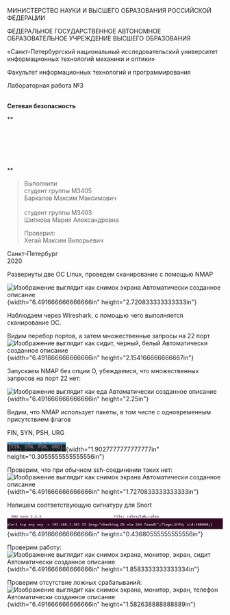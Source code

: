 МИНИСТЕРСТВО НАУКИ И ВЫСШЕГО ОБРАЗОВАНИЯ РОССИЙСКОЙ ФЕДЕРАЦИИ

ФЕДЕРАЛЬНОЕ ГОСУДАРСТВЕННОЕ АВТОНОМНОЕ ОБРАЗОВАТЕЛЬНОЕ УЧРЕЖДЕНИЕ
ВЫСШЕГО ОБРАЗОВАНИЯ

«Санкт-Петербургский национальный исследовательский университет\
информационных технологий механики и оптики»

Факультет информационных технологий и программирования

Лабораторная работа №3

**\
Сетевая безопасность**

**\
\
\
\
\
\
\
**

> Выполнили\
> студент группы М3405\
> Баркалов Максим Максимович\
> \
> студент группы М3403\
> Шипкова Мария Александровна
>
> Проверил:\
> Хегай Максим Вилорьевич

Санкт-Петербург\
2020

Развернуты две ОС Linux, проведем сканирование с помощью NMAP

![Изображение выглядит как снимок экрана Автоматически созданное
описание](./lab-3//media/image1.png){width="6.491666666666666in"
height="2.720833333333333in"}

Наблюдаем через Wireshark, с помощью чего выполняется сканирование ОС.

Видим перебор портов, а затем множественные запросы на 22 порт\
![Изображение выглядит как сидит, черный, белый Автоматически созданное
описание](./lab-3//media/image2.png){width="6.491666666666666in"
height="2.154166666666667in"}

Запускаем NMAP без опции O, убеждаемся, что множественных запросов на
порт 22 нет:

![Изображение выглядит как еда Автоматически созданное
описание](./lab-3//media/image3.png){width="6.491666666666666in"
height="2.25in"}

Видим, что NMAP использует пакеты, в том числе с одновременным
присутствием флагов

FIN, SYN, PSH, URG

![](./lab-3//media/image4.png){width="1.9027777777777777in"
height="0.3055555555555556in"}

Проверим, что при обычном ssh-соединении таких нет:\
![Изображение выглядит как снимок экрана Автоматически созданное
описание](./lab-3//media/image5.png){width="6.491666666666666in"
height="1.7270833333333333in"}

Напишем соответствующую сигнатуру для Snort

![](./lab-3//media/image6.png){width="6.491666666666666in"
height="0.43680555555555556in"}

Проверим работу:![Изображение выглядит как снимок экрана, монитор,
экран, сидит Автоматически созданное
описание](./lab-3//media/image7.png){width="6.491666666666666in"
height="1.8583333333333334in"}

Проверим отсутствие ложных срабатываний:\
![Изображение выглядит как снимок экрана, монитор, экран, телефон
Автоматически созданное
описание](./lab-3//media/image8.png){width="6.491666666666666in"
height="1.582638888888889in"}
